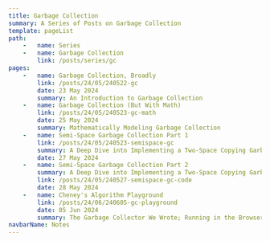```yaml
---
title: Garbage Collection
summary: A Series of Posts on Garbage Collection
template: pageList
path:
    -   name: Series
    -   name: Garbage Collection
        link: /posts/series/gc
pages:
    -   name: Garbage Collection, Broadly
        link: /posts/24/05/240522-gc
        date: 23 May 2024
        summary: An Introduction to Garbage Collection
    -   name: Garbage Collection (But With Math)
        link: /posts/24/05/240523-gc-math
        date: 25 May 2024
        summary: Mathematically Modeling Garbage Collection
    -   name: Semi-Space Garbage Collection Part 1
        link: /posts/24/05/240523-semispace-gc
        summary: A Deep Dive into Implementing a Two-Space Copying Garbage Collector
        date: 27 May 2024
    -   name: Semi-Space Garbage Collection Part 2
        summary: A Deep Dive into Implementing a Two-Space Copying Garbage Collector
        link: /posts/24/05/240527-semispace-gc-code
        date: 28 May 2024
    -   name: Cheney's Algorithm Playground
        link: /posts/24/06/240605-gc-playground
        date: 05 Jun 2024
        summary: The Garbage Collector We Wrote; Running in the Browser
navbarName: Notes
---
```


